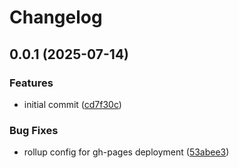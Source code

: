 # Changelog

## 0.0.1 (2025-07-14)


### Features

* initial commit ([cd7f30c](https://github.com/OMICRONEnergyOSS/oscd-menu-open/commit/cd7f30c721cf5991fa5e4dac22bc1a189299f8c0))


### Bug Fixes

* rollup config for gh-pages deployment ([53abee3](https://github.com/OMICRONEnergyOSS/oscd-menu-open/commit/53abee32d3e3c3eb2d956e85b3357317b4d729d2))
